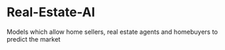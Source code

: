 # Real-Estate-AI
Models which allow home sellers, real estate agents and homebuyers to predict the market

